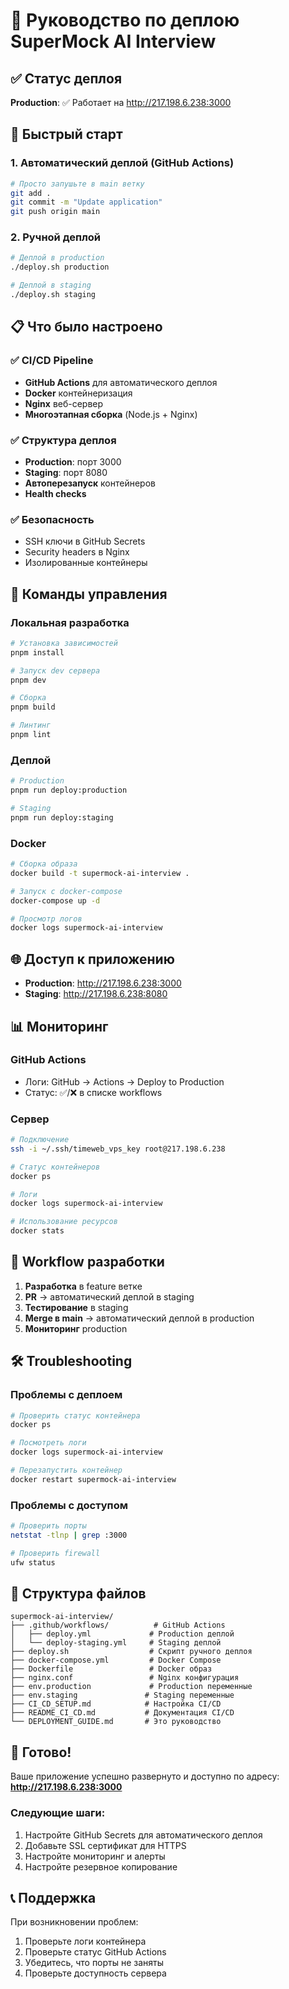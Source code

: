 # 🚀 Руководство по деплою SuperMock AI Interview

## ✅ Статус деплоя

**Production**: ✅ Работает на http://217.198.6.238:3000

## 🎯 Быстрый старт

### 1. Автоматический деплой (GitHub Actions)

```bash
# Просто запушьте в main ветку
git add .
git commit -m "Update application"
git push origin main
```

### 2. Ручной деплой

```bash
# Деплой в production
./deploy.sh production

# Деплой в staging
./deploy.sh staging
```

## 📋 Что было настроено

### ✅ CI/CD Pipeline
- **GitHub Actions** для автоматического деплоя
- **Docker** контейнеризация
- **Nginx** веб-сервер
- **Многоэтапная сборка** (Node.js + Nginx)

### ✅ Структура деплоя
- **Production**: порт 3000
- **Staging**: порт 8080
- **Автоперезапуск** контейнеров
- **Health checks**

### ✅ Безопасность
- SSH ключи в GitHub Secrets
- Security headers в Nginx
- Изолированные контейнеры

## 🔧 Команды управления

### Локальная разработка
```bash
# Установка зависимостей
pnpm install

# Запуск dev сервера
pnpm dev

# Сборка
pnpm build

# Линтинг
pnpm lint
```

### Деплой
```bash
# Production
pnpm run deploy:production

# Staging
pnpm run deploy:staging
```

### Docker
```bash
# Сборка образа
docker build -t supermock-ai-interview .

# Запуск с docker-compose
docker-compose up -d

# Просмотр логов
docker logs supermock-ai-interview
```

## 🌐 Доступ к приложению

- **Production**: http://217.198.6.238:3000
- **Staging**: http://217.198.6.238:8080

## 📊 Мониторинг

### GitHub Actions
- Логи: GitHub → Actions → Deploy to Production
- Статус: ✅/❌ в списке workflows

### Сервер
```bash
# Подключение
ssh -i ~/.ssh/timeweb_vps_key root@217.198.6.238

# Статус контейнеров
docker ps

# Логи
docker logs supermock-ai-interview

# Использование ресурсов
docker stats
```

## 🔄 Workflow разработки

1. **Разработка** в feature ветке
2. **PR** → автоматический деплой в staging
3. **Тестирование** в staging
4. **Merge в main** → автоматический деплой в production
5. **Мониторинг** production

## 🛠️ Troubleshooting

### Проблемы с деплоем
```bash
# Проверить статус контейнера
docker ps

# Посмотреть логи
docker logs supermock-ai-interview

# Перезапустить контейнер
docker restart supermock-ai-interview
```

### Проблемы с доступом
```bash
# Проверить порты
netstat -tlnp | grep :3000

# Проверить firewall
ufw status
```

## 📁 Структура файлов

```
supermock-ai-interview/
├── .github/workflows/          # GitHub Actions
│   ├── deploy.yml             # Production деплой
│   └── deploy-staging.yml     # Staging деплой
├── deploy.sh                  # Скрипт ручного деплоя
├── docker-compose.yml         # Docker Compose
├── Dockerfile                 # Docker образ
├── nginx.conf                 # Nginx конфигурация
├── env.production             # Production переменные
├── env.staging               # Staging переменные
├── CI_CD_SETUP.md            # Настройка CI/CD
├── README_CI_CD.md           # Документация CI/CD
└── DEPLOYMENT_GUIDE.md       # Это руководство
```

## 🎉 Готово!

Ваше приложение успешно развернуто и доступно по адресу:
**http://217.198.6.238:3000**

### Следующие шаги:
1. Настройте GitHub Secrets для автоматического деплоя
2. Добавьте SSL сертификат для HTTPS
3. Настройте мониторинг и алерты
4. Настройте резервное копирование

## 📞 Поддержка

При возникновении проблем:
1. Проверьте логи контейнера
2. Проверьте статус GitHub Actions
3. Убедитесь, что порты не заняты
4. Проверьте доступность сервера
